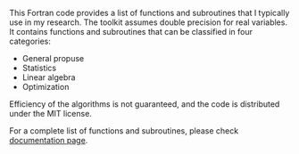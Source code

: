 This Fortran code provides a list of functions and subroutines that I typically use in my research. The toolkit assumes double precision for real variables. It contains functions and subroutines that can be classified in four categories:
- General propuse
- Statistics
- Linear algebra
- Optimization

Efficiency of the algorithms is not guaranteed, and the code is distributed under the MIT license.

For a complete list of functions and subroutines, please check  [documentation page](docs/index.md).
